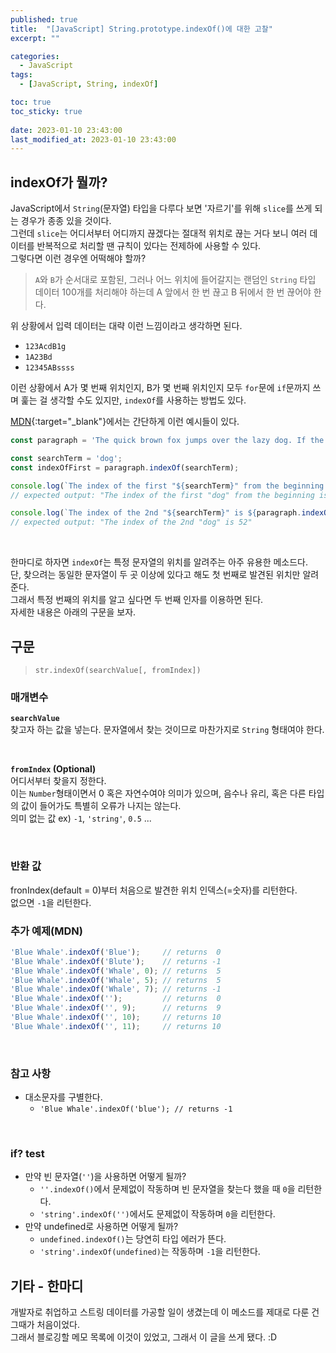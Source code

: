 ```yaml
---
published: true
title:  "[JavaScript] String.prototype.indexOf()에 대한 고찰"
excerpt: ""

categories:
  - JavaScript
tags:
  - [JavaScript, String, indexOf]

toc: true
toc_sticky: true
 
date: 2023-01-10 23:43:00
last_modified_at: 2023-01-10 23:43:00
---
```


## indexOf가 뭘까?
JavaScript에서 `String`(문자열) 타입을 다루다 보면 '자르기'를 위해 `slice`를 쓰게 되는 경우가 종종 있을 것이다.  
그런데 `slice`는 어디서부터 어디까지 끊겠다는 절대적 위치로 끊는 거다 보니 여러 데이터를 반복적으로 처리할 땐 규칙이 있다는 전제하에 사용할 수 있다.  
그렇다면 이런 경우엔 어떡해야 할까?  

> `A`와 `B`가 순서대로 포함된, 그러나 어느 위치에 들어갈지는 랜덤인 `String` 타입 데이터 100개를 처리해야 하는데 A 앞에서 한 번 끊고 B 뒤에서 한 번 끊어야 한다.  

위 상황에서 입력 데이터는 대략 이런 느낌이라고 생각하면 된다.  
* `123AcdB1g`
* `1A23Bd`
* `12345ABssss`

이런 상황에서 A가 몇 번째 위치인지, B가 몇 번째 위치인지 모두 `for`문에 `if`문까지 쓰며 훑는 걸 생각할 수도 있지만, `indexOf`를 사용하는 방법도 있다.  

[MDN](https://developer.mozilla.org/ko/docs/Web/JavaScript/Reference/Global_Objects/String/indexOf){:target="_blank"}에서는 간단하게 이런 예시들이 있다.  

```js
const paragraph = 'The quick brown fox jumps over the lazy dog. If the dog barked, was it really lazy?';

const searchTerm = 'dog';
const indexOfFirst = paragraph.indexOf(searchTerm);

console.log(`The index of the first "${searchTerm}" from the beginning is ${indexOfFirst}`);
// expected output: "The index of the first "dog" from the beginning is 40"

console.log(`The index of the 2nd "${searchTerm}" is ${paragraph.indexOf(searchTerm, (indexOfFirst + 1))}`);
// expected output: "The index of the 2nd "dog" is 52"
```

<br>

한마디로 하자면 `indexOf`는 특정 문자열의 위치를 알려주는 아주 유용한 메소드다.  
단, 찾으려는 동일한 문자열이 두 곳 이상에 있다고 해도 첫 번째로 발견된 위치만 알려준다.  
그래서 특정 번째의 위치를 알고 싶다면 두 번째 인자를 이용하면 된다.  
자세한 내용은 아래의 구문을 보자.  

## 구문  
> `str.indexOf(searchValue[, fromIndex])`

### 매개변수  
**`searchValue`**  
찾고자 하는 값을 넣는다. 문자열에서 찾는 것이므로 마찬가지로 `String` 형태여야 한다.  

<br>

**`fromIndex` (Optional)**  
어디서부터 찾을지 정한다.  
이는 `Number`형태이면서 0 혹은 자연수여야 의미가 있으며, 음수나 유리, 혹은 다른 타입의 값이 들어가도 특별히 오류가 나지는 않는다.  
의미 없는 값 ex) `-1`, `'string'`, `0.5` ...  

<br>

### 반환 값  
fronIndex(default = 0)부터 처음으로 발견한 위치 인덱스(=숫자)를 리턴한다.  
없으면 `-1`을 리턴한다.  


### 추가 예제(MDN)  

```js
'Blue Whale'.indexOf('Blue');     // returns  0
'Blue Whale'.indexOf('Blute');    // returns -1
'Blue Whale'.indexOf('Whale', 0); // returns  5
'Blue Whale'.indexOf('Whale', 5); // returns  5
'Blue Whale'.indexOf('Whale', 7); // returns -1
'Blue Whale'.indexOf('');         // returns  0
'Blue Whale'.indexOf('', 9);      // returns  9
'Blue Whale'.indexOf('', 10);     // returns 10
'Blue Whale'.indexOf('', 11);     // returns 10
```
 
<br> 

### 참고 사항  
* 대소문자를 구별한다.  
  * `'Blue Whale'.indexOf('blue'); // returns -1`  

<br>

### if? test
* 만약 빈 문자열(`''`)을 사용하면 어떻게 될까?  
  * `''.indexOf()`에서 문제없이 작동하며 빈 문자열을 찾는다 했을 때 `0`을 리턴한다.  
  * `'string'.indexOf('')`에서도 문제없이 작동하며 `0`을 리턴한다.  
* 만약 undefined로 사용하면 어떻게 될까?  
  * `undefined.indexOf()`는 당연히 타입 에러가 뜬다.  
  * `'string'.indexOf(undefined)`는 작동하며 `-1`을 리턴한다.  


## 기타 - 한마디  
개발자로 취업하고 스트링 데이터를 가공할 일이 생겼는데 이 메소드를 제대로 다룬 건 그때가 처음이었다.  
그래서 블로깅할 메모 목록에 이것이 있었고, 그래서 이 글을 쓰게 됐다. :D  

<br>
<br>
